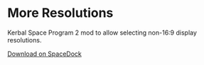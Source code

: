 # More Resolutions

Kerbal Space Program 2 mod to allow selecting non-16:9 display resolutions.

[Download on SpaceDock](https://spacedock.info/mod/3320/More%20Resolutions)